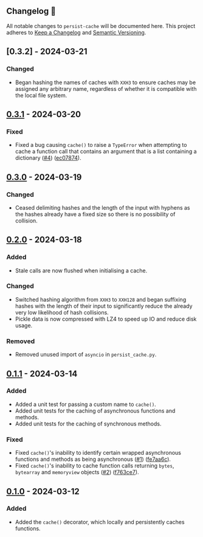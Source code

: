 ## Changelog 🔄
All notable changes to `persist-cache` will be documented here. This project adheres to [Keep a Changelog](https://keepachangelog.com/en/1.1.0/) and [Semantic Versioning](https://semver.org/spec/v2.0.0.html).

## [0.3.2] - 2024-03-21
### Changed
- Began hashing the names of caches with `XXH3` to ensure caches may be assigned any arbitrary name, regardless of whether it is compatible with the local file system.

## [0.3.1] - 2024-03-20
### Fixed
- Fixed a bug causing `cache()` to raise a `TypeError` when attempting to cache a function call that contains an argument that is a list containing a dictionary ([#4](https://github.com/umarbutler/persist-cache/issues/4)) ([ec07874](https://github.com/umarbutler/persist-cache/commit/ec07874)).

## [0.3.0] - 2024-03-19
### Changed
- Ceased delimiting hashes and the length of the input with hyphens as the hashes already have a fixed size so there is no possibility of collision.

## [0.2.0] - 2024-03-18
### Added
- Stale calls are now flushed when initialising a cache.

### Changed
- Switched hashing algorithm from `XXH3` to `XXH128` and began suffixing hashes with the length of their input to significantly reduce the already very low likelihood of hash collisions.
- Pickle data is now compressed with LZ4 to speed up IO and reduce disk usage.

### Removed
- Removed unused import of `asyncio` in `persist_cache.py`.

## [0.1.1] - 2024-03-14
### Added
- Added a unit test for passing a custom name to `cache()`.
- Added unit tests for the caching of asynchronous functions and methods.
- Added unit tests for the caching of synchronous methods.

### Fixed
- Fixed `cache()`'s inability to identify certain wrapped asynchronous functions and methods as being asynchronous ([#1](https://github.com/umarbutler/persist-cache/issues/1)) ([fe7aa6c](https://github.com/umarbutler/persist-cache/commit/fe7aa6ccd2f7fbeebaa53e4c1cc0230f6ef35cb4)).
- Fixed `cache()`'s inability to cache function calls returning `bytes`, `bytearray` and `memoryview` objects ([#2](https://github.com/umarbutler/persist-cache/issues/2)) ([f763ce7](https://github.com/umarbutler/persist-cache/commit/f763ce7040c8048112dc93b59991bbcf943cc33a)).

## [0.1.0] - 2024-03-12
### Added
- Added the `cache()` decorator, which locally and persistently caches functions.

[0.3.1]: https://github.com/umarbutler/persist-cache/compare/v0.3.0...v0.3.1
[0.3.0]: https://github.com/umarbutler/persist-cache/compare/v0.2.0...v0.3.0
[0.2.0]: https://github.com/umarbutler/persist-cache/compare/v0.1.1...v0.2.0
[0.1.1]: https://github.com/umarbutler/persist-cache/compare/v0.1.0...v0.1.1
[0.1.0]: https://github.com/umarbutler/persist-cache/releases/tag/v0.1.0